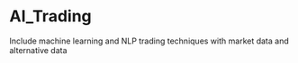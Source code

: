 # AI_Trading
Include machine learning and NLP trading techniques with market data and alternative data
